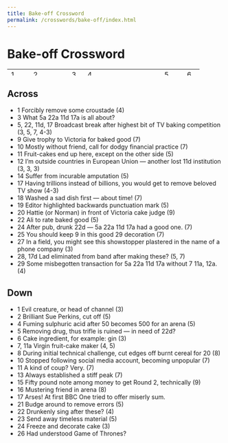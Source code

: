 ```yaml
---
title: Bake-off Crossword
permalink: /crosswords/bake-off/index.html
---
```


# Bake-off Crossword

<table class="crossword" width="15" height="15"><tbody><tr><td>1</td><td></td><td>2</td><td></td><td class="block"></td><td>3</td><td>4</td><td></td><td></td><td></td><td class="block"></td><td class="block"></td><td>5</td><td></td><td>6</td></tr><tr><td></td><td class="block"></td><td></td><td class="block"></td><td>7</td><td class="block"></td><td></td><td class="block"></td><td class="block"></td><td class="block"></td><td>8</td><td class="block"></td><td></td><td class="block"></td><td></td></tr><tr><td>9</td><td></td><td></td><td></td><td></td><td></td><td></td><td class="block"></td><td>10</td><td></td><td></td><td></td><td></td><td></td><td></td></tr><tr><td class="block"></td><td class="block"></td><td></td><td class="block"></td><td></td><td class="block"></td><td></td><td class="block"></td><td></td><td class="block"></td><td></td><td class="block"></td><td></td><td class="block"></td><td class="block"></td></tr><tr><td>11</td><td></td><td></td><td></td><td></td><td class="block"></td><td>12</td><td></td><td></td><td></td><td></td><td></td><td></td><td></td><td>13</td></tr><tr><td></td><td class="block"></td><td class="block"></td><td class="block"></td><td class="block"></td><td class="block"></td><td class="block"></td><td class="block"></td><td></td><td class="block"></td><td></td><td class="block"></td><td></td><td class="block"></td><td></td></tr><tr><td>14</td><td></td><td>15</td><td></td><td>16</td><td class="block"></td><td>17</td><td></td><td></td><td></td><td></td><td></td><td></td><td class="block"></td><td></td></tr><tr><td></td><td class="block"></td><td></td><td class="block"></td><td></td><td class="block"></td><td></td><td class="block"></td><td></td><td class="block"></td><td></td><td class="block"></td><td></td><td class="block"></td><td></td></tr><tr><td></td><td class="block"></td><td>18</td><td></td><td></td><td></td><td></td><td></td><td></td><td class="block"></td><td>19</td><td></td><td></td><td></td><td></td></tr><tr><td></td><td class="block"></td><td></td><td class="block"></td><td></td><td class="block"></td><td></td><td class="block"></td><td class="block"></td><td class="block"></td><td class="block"></td><td class="block"></td><td class="block"></td><td class="block"></td><td></td></tr><tr><td>20</td><td></td><td></td><td></td><td></td><td></td><td></td><td></td><td>21</td><td class="block"></td><td>22</td><td></td><td>23</td><td></td><td></td></tr><tr><td class="block"></td><td class="block"></td><td></td><td class="block"></td><td></td><td class="block"></td><td></td><td class="block"></td><td></td><td class="block"></td><td></td><td class="block"></td><td></td><td class="block"></td><td class="block"></td></tr><tr><td>24</td><td></td><td></td><td></td><td></td><td></td><td></td><td class="block"></td><td>25</td><td></td><td></td><td></td><td></td><td></td><td>26</td></tr><tr><td></td><td class="block"></td><td></td><td class="block"></td><td></td><td class="block"></td><td class="block"></td><td class="block"></td><td></td><td class="block"></td><td></td><td class="block"></td><td></td><td class="block"></td><td></td></tr><tr><td>27</td><td></td><td></td><td class="block"></td><td class="block"></td><td>28</td><td></td><td></td><td></td><td></td><td class="block"></td><td>29</td><td></td><td></td><td></td></tr></tbody></table>

## Across

<ul class="clues">

<li><span class="clue-number">1</span>
Forcibly remove some croustade (4)
</li>

<li><span class="clue-number">3</span>
What 5a 22a 11d 17a is all about?
</li>

<li><span class="clue-number">5, 22, 11d, 17</span>
Broadcast break after highest bit of TV baking competition (3, 5, 7, 4-3)
</li>

<li><span class="clue-number">9</span>
Give trophy to Victoria for baked good (7)
</li>

<li><span class="clue-number">10</span>
Mostly without friend, call for dodgy financial practice (7)
</li>

<li><span class="clue-number">11</span>
Fruit-cakes end up here, except on the other side (5)
</li>

<li><span class="clue-number">12</span>
I’m outside countries in European Union — another lost 11d institution (3, 3, 3)
</li>

<li><span class="clue-number">14</span>
Suffer from incurable amputation (5)
</li>

<li><span class="clue-number">17</span>
Having trillions instead of billions, you would get to remove beloved TV show (4-3)
</li>

<li><span class="clue-number">18</span>
Washed a sad dish first — about time! (7)
</li>

<li><span class="clue-number">19</span>
Editor highlighted backwards punctuation mark (5)
</li>

<li><span class="clue-number">20</span>
Hattie (or Norman) in front of Victoria cake judge (9)
</li>

<li><span class="clue-number">22</span>
Ali to rate baked good (5)
</li>

<li><span class="clue-number">24</span>
After pub, drunk 22d — 5a 22a 11d 17a had a good one. (7)
</li>

<li><span class="clue-number">25</span>
You should keep 9 in this good 29 decoration (7)
</li>

<li><span class="clue-number">27</span>
In a field, you might see this showstopper plastered in the name of a phone company (3)
</li>

<li><span class="clue-number">28, 17d</span>
Lad eliminated from band after making these? (5, 7)
</li>

<li><span class="clue-number">29</span>
Some misbegotten transaction for 5a 22a 11d 17a without 7 11a, 12a. (4)
</li>

</ul>

## Down

<ul class="clues">

<li><span class="clue-number">1</span>
Evil creature, or head of channel (3)
</li>

<li><span class="clue-number">2</span>
Brilliant Sue Perkins, cut off (5)
</li>

<li><span class="clue-number">4</span>
Fuming sulphuric acid after 50 becomes 500 for an arena (5)
</li>

<li><span class="clue-number">5</span>
Removing drug, thus trifle is ruined — in need of 22d?
</li>

<li><span class="clue-number">6</span>
Cake ingredient, for example: gin (3)
</li>

<li><span class="clue-number">7, 11a</span>
Virgin fruit-cake maker (4, 5)
</li>

<li><span class="clue-number">8</span>
During initial technical challenge, cut edges off burnt cereal for 20 (8)
</li>

<li><span class="clue-number">10</span>
Stopped following social media account, becoming unpopular (7)
</li>

<li><span class="clue-number">11</span>
A kind of coup? Very. (7)
</li>

<li><span class="clue-number">13</span>
Always established a stiff peak (7)
</li>

<li><span class="clue-number">15</span>
Fifty pound note among money to get Round 2, technically (9)
</li>

<li><span class="clue-number">16</span>
Mustering friend in arena (8)
</li>

<li><span class="clue-number">17</span>
Arses! At first BBC One tried to offer miserly sum.
</li>

<li><span class="clue-number">21</span>
Budge around to remove errors (5)
</li>

<li><span class="clue-number">22</span>
Drunkenly sing after these? (4)
</li>

<li><span class="clue-number">23</span>
Send away timeless material (5)
</li>

<li><span class="clue-number">24</span>
Freeze and decorate cake (3)
</li>

<li><span class="clue-number">26</span>
Had understood Game of Thrones?
</li>

</ul>
